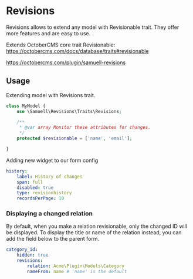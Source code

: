 # Revisions

Revisions allows to extend any model with Revisionable trait. They offer more features and are easy to use.

Extends OctoberCMS core trait Revisionable: https://octobercms.com/docs/database/traits#revisionable


https://octobercms.com/plugin/samuell-revisions

## Usage

Extending model with Revisions trait.
```php
class MyModel {
    use \Samuell\Revisions\Traits\Revisions;

    /**
     * @var array Monitor these attributes for changes.
     */
    protected $revisionable = ['name', 'email'];

}
```

Adding new widget to our form config

```yaml
history:
    label: History of changes
    span: full
    disabled: true
    type: revisionhistory
    recordsPerPage: 10
```

### Displaying a changed relation

By default, when you make a relation revisionable, only the changed ID will be displayed.
To display the title or name of the relation instead, you can add the field below to the parent form.
```yaml
category_id:
    hidden: true
    revisions:
        relation: Acme\Plugin\Models\Category
        nameFrom: name # 'name' is the default
```
